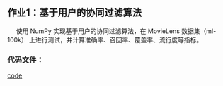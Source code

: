## 作业1：基于用户的协同过滤算法

&nbsp;&nbsp;&nbsp;&nbsp;&nbsp;使用 NumPy 实现基于用户的协同过滤算法，在 MovieLens 数据集（ml-100k） 上进行测试，并计算准确率、召回率、覆盖率、流行度等指标。

### 代码文件：
[code](./work.ipynb)